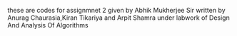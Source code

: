 these are codes for assignmnet 2 given by Abhik Mukherjee Sir written by Anurag Chaurasia,Kiran Tikariya and Arpit Shamra under labwork of Design And Analysis Of Algorithms
